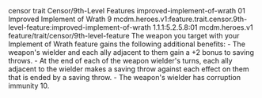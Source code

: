 <ability>
  <metadata>
    <class>censor</class>
    <feature_type>trait</feature_type>
    <file_dpath>Censor/9th-Level Features</file_dpath>
    <item_id>improved-implement-of-wrath</item_id>
    <item_index>01</item_index>
    <item_name>Improved Implement of Wrath</item_name>
    <level>9</level>
    <scc>mcdm.heroes.v1:feature.trait.censor.9th-level-feature:improved-implement-of-wrath</scc>
    <scdc>1.1.1:5.2.5.8:01</scdc>
    <source>mcdm.heroes.v1</source>
    <type>feature/trait/censor/9th-level-feature</type>
  </metadata>
  <effects>
    <effect type="mundane">The weapon you target with your Implement of Wrath feature gains the following additional benefits:
- The weapon&apos;s wielder and each ally adjacent to them gain a +2 bonus to saving throws.
- At the end of each of the weapon wielder&apos;s turns, each ally adjacent to the wielder makes a saving throw against each effect on them that is ended by a saving throw.
- The weapon&apos;s wielder has corruption immunity 10.</effect>
  </effects>
</ability>
